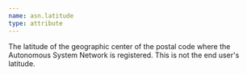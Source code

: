 ```yaml
---
name: asn.latitude
type: attribute
---
```


The latitude of the geographic center of the postal code where the Autonomous System Network is registered. This is not the end user's latitude.